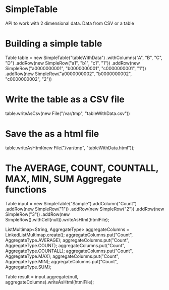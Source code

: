 # SimpleTable
API to work with 2 dimensional data. Data from CSV or a table

# Building a simple table

  Table table = new SimpleTable("tableWithData")
                  .withColumns("A", "B", "C", "D")
                  .addRow(new SimpleRow("a1", "b1", "c1", "1"))
                  .addRow(new SimpleRow("a0000000001", "b0000000001", "c0000000001", "1"))
                  .addRow(new SimpleRow("a0000000002", "b0000000002", "c0000000002", "2"))
                  
# Write the table as a CSV file
  
  table.writeAsCsv(new File("/var/tmp", "tableWithData.csv"))
  
# Save the as a html file
  
  table.writeAsHtml(new File("/var/tmp", "tableWithData.html"));

# The AVERAGE, COUNT, COUNTALL, MAX, MIN, SUM Aggregate functions

  Table input = new SimpleTable("Sample").addColumn("Count")
                .addRow(new SimpleRow("1"))
                .addRow(new SimpleRow("2"))
                .addRow(new SimpleRow("3"))
                .addRow(new SimpleRow().withCell(null)).writeAsHtml(htmlFile);

  ListMultimap<String, AggregateType> aggregateColumns = LinkedListMultimap.create();
  aggregateColumns.put("Count", AggregateType.AVERAGE);
  aggregateColumns.put("Count", AggregateType.COUNT);
  aggregateColumns.put("Count", AggregateType.COUNTALL);
  aggregateColumns.put("Count", AggregateType.MAX);
  aggregateColumns.put("Count", AggregateType.MIN);
  aggregateColumns.put("Count", AggregateType.SUM);

  Table result = input.aggregate(null, aggregateColumns).writeAsHtml(htmlFile);
        
